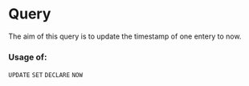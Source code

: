 # Query
The aim of this query is to update the timestamp of one entery to now.

### Usage of:
`UPDATE`
`SET`
`DECLARE`
`NOW`
